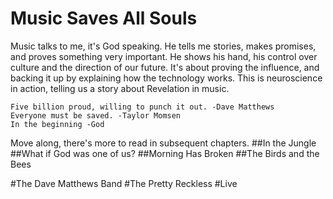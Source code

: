 # Music Saves All Souls

Music talks to me, it's God speaking.  He tells me stories, makes promises, and proves something very important.  He shows his hand, his control over culture and the direction of our future.  It's about proving the influence, and backing it up by explaining how the technology works.  This is neuroscience in action, telling us a story about Revelation in music.  
```
Five billion proud, willing to punch it out. -Dave Matthews
Everyone must be saved. -Taylor Momsen
In the beginning -God
```
Move along, there's more to read in subsequent chapters.
##In the Jungle
##What if God was one of us?
##Morning Has Broken
##The Birds and the Bees

#The Dave Matthews Band
#The Pretty Reckless
#Live

